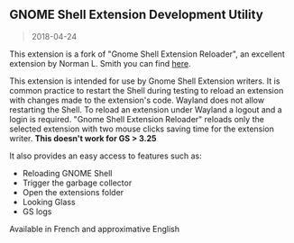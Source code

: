 ## GNOME Shell Extension Development Utility

>2018-04-24

This extension is a fork of "Gnome Shell Extension Reloader", an
excellent extension by Norman L. Smith you can find [here](https://github.com/nls1729/acme-code/tree/master/extension-reloader).

This extension is intended for use by Gnome Shell Extension writers. It is common practice to restart the Shell during testing to reload an extension with changes made to the extension's code. Wayland does not allow restarting the Shell. To reload an extension under Wayland a logout and a login is required. "Gnome Shell Extension Reloader" reloads only the selected extension with two mouse clicks saving time for the extension writer. **This doesn't work for GS > 3.25**

It also provides an easy access to features such as:

- Reloading GNOME Shell
- Trigger the garbage collector
- Open the extensions folder
- Looking Glass
- GS logs

Available in French and approximative English

